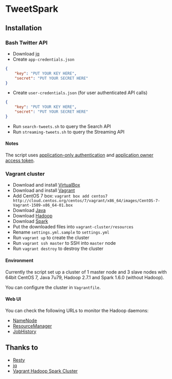 # TweetSpark

## Installation

### Bash Twitter API
- Download [jq](https://stedolan.github.io/jq/download/)
- Create `app-credentials.json`
```JSON
{
    "key": "PUT YOUR KEY HERE",
    "secret": "PUT YOUR SECRET HERE"
}
```
- Create `user-credentials.json` (for user authenticated API calls)
```JSON
{
    "key": "PUT YOUR KEY HERE",
    "secret": "PUT YOUR SECRET HERE"
}
```
- Run `search-tweets.sh` to query the Search API
- Run `streaming-tweets.sh` to query the Streaming API

#### Notes
The script uses [application-only authentication](https://dev.twitter.com/oauth/application-only) and [application owner access token](https://dev.twitter.com/oauth/overview/application-owner-access-tokens).

### Vagrant cluster
- Download and install [VirtualBox](https://www.virtualbox.org/wiki/Downloads)
- Download and install [Vagrant](https://www.vagrantup.com/downloads.html)
- Add CentOS 7 box: `vagrant box add centos7 http://cloud.centos.org/centos/7/vagrant/x86_64/images/CentOS-7-Vagrant-1509-x86_64-01.box`
- Download [Java](http://www.oracle.com/technetwork/java/javase/downloads/index.html)
- Download [Hadoop](http://hadoop.apache.org/releases.html)
- Download [Spark](http://spark.apache.org/downloads.html)
- Put the downloaded files into `vagrant-cluster/resources`
- Rename `settings.yml.sample` to `settings.yml`
- Run `vagrant up` to create the cluster
- Run `vagrant ssh master` to SSH into `master` node
- Run `vagrant destroy` to destroy the cluster

#### Environment
Currently the script set up a cluster of 1 master node and 3 slave nodes with 64bit CentOS 7, Java 7u79, Hadoop 2.7.1 and Spark 1.6.0 (without Hadoop).

You can configure the cluster in `Vagrantfile`.

#### Web UI
You can check the following URLs to monitor the Hadoop daemons:
- [NameNode](http://10.211.55.100:50070/dfshealth.html)
- [ResourceManager](http://10.211.55.100:8088/cluster)
- [JobHistory](http://10.211.55.100:19888/jobhistory)

## Thanks to
- [Resty](http://github.com/micha/resty)
- [jq](https://stedolan.github.io/jq/)
- [Vagrant Hadoop Spark Cluster](https://github.com/dnafrance/vagrant-hadoop-spark-cluster)
